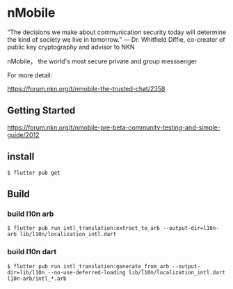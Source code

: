 # nMobile

“The decisions we make about communication security today will determine the kind of society we live in tomorrow.”
                                 — Dr. Whitfield Diffie, co-creator of public key cryptography and advisor to NKN


nMobile， the world's most secure private and group messsenger


For more detail: 

https://forum.nkn.org/t/nmobile-the-trusted-chat/2358



## Getting Started

https://forum.nkn.org/t/nmobile-pre-beta-community-testing-and-simple-guide/2012


## install
```shelllanguage
$ flutter pub get
```
## Build

### build l10n arb
```shelllanguage
$ flutter pub run intl_translation:extract_to_arb --output-dir=l10n-arb lib/l10n/localization_intl.dart
```

### build l10n dart
```shelllanguage
$ flutter pub run intl_translation:generate_from_arb --output-dir=lib/l10n --no-use-deferred-loading lib/l10n/localization_intl.dart l10n-arb/intl_*.arb
```

